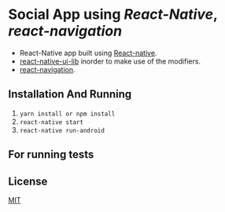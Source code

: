 
# Social App using *React-Native*, *react-navigation*

* React-Native app built using [React-native](https://reactnative.dev/).
* [react-native-ui-lib](https://github.com/wix/react-native-ui-lib) inorder to make use of the modifiers.
* [react-navigation](https://reactnavigation.org/).

## Installation And Running

1. `yarn install or npm install`
1. `react-native start`
1. `react-native run-android`

## For running tests

## License
[MIT](https://choosealicense.com/licenses/mit/)